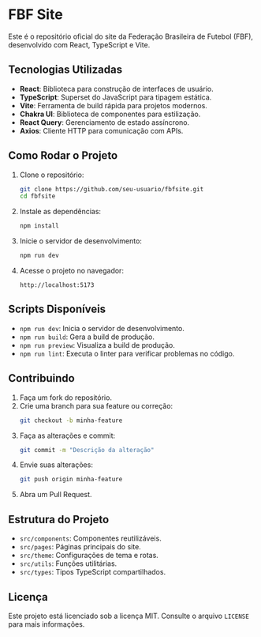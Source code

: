 # FBF Site

Este é o repositório oficial do site da Federação Brasileira de Futebol (FBF), desenvolvido com React, TypeScript e Vite.

## Tecnologias Utilizadas

- **React**: Biblioteca para construção de interfaces de usuário.
- **TypeScript**: Superset do JavaScript para tipagem estática.
- **Vite**: Ferramenta de build rápida para projetos modernos.
- **Chakra UI**: Biblioteca de componentes para estilização.
- **React Query**: Gerenciamento de estado assíncrono.
- **Axios**: Cliente HTTP para comunicação com APIs.

## Como Rodar o Projeto

1. Clone o repositório:

   ```bash
   git clone https://github.com/seu-usuario/fbfsite.git
   cd fbfsite
   ```

2. Instale as dependências:

   ```bash
   npm install
   ```

3. Inicie o servidor de desenvolvimento:

   ```bash
   npm run dev
   ```

4. Acesse o projeto no navegador:
   ```
   http://localhost:5173
   ```

## Scripts Disponíveis

- `npm run dev`: Inicia o servidor de desenvolvimento.
- `npm run build`: Gera a build de produção.
- `npm run preview`: Visualiza a build de produção.
- `npm run lint`: Executa o linter para verificar problemas no código.

## Contribuindo

1. Faça um fork do repositório.
2. Crie uma branch para sua feature ou correção:
   ```bash
   git checkout -b minha-feature
   ```
3. Faça as alterações e commit:
   ```bash
   git commit -m "Descrição da alteração"
   ```
4. Envie suas alterações:
   ```bash
   git push origin minha-feature
   ```
5. Abra um Pull Request.

## Estrutura do Projeto

- `src/components`: Componentes reutilizáveis.
- `src/pages`: Páginas principais do site.
- `src/theme`: Configurações de tema e rotas.
- `src/utils`: Funções utilitárias.
- `src/types`: Tipos TypeScript compartilhados.

## Licença

Este projeto está licenciado sob a licença MIT. Consulte o arquivo `LICENSE` para mais informações.
